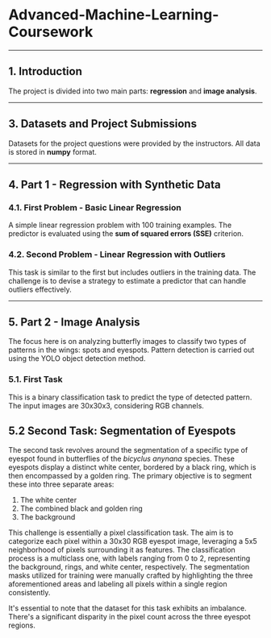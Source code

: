 # Advanced-Machine-Learning-Coursework

---

## 1. Introduction
  The project is divided into two main parts: **regression** and **image analysis**.

---

## 3. Datasets and Project Submissions

Datasets for the project questions were provided by the instructors. All data is stored in **numpy** format.

---

## 4. Part 1 - Regression with Synthetic Data

### 4.1. First Problem - Basic Linear Regression

A simple linear regression problem with 100 training examples. The predictor is evaluated using the **sum of squared errors (SSE)** criterion.

### 4.2. Second Problem - Linear Regression with Outliers

This task is similar to the first but includes outliers in the training data. The challenge is to devise a strategy to estimate a predictor that can handle outliers effectively.

---

## 5. Part 2 - Image Analysis

The focus here is on analyzing butterfly images to classify two types of patterns in the wings: spots and eyespots. Pattern detection is carried out using the YOLO object detection method.

### 5.1. First Task

This is a binary classification task to predict the type of detected pattern. The input images are 30x30x3, considering RGB channels.

## 5.2 Second Task: Segmentation of Eyespots

The second task revolves around the segmentation of a specific type of eyespot found in butterflies of the *bicyclus anynana* species. These eyespots display a distinct white center, bordered by a black ring, which is then encompassed by a golden ring. The primary objective is to segment these into three separate areas:
1. The white center
2. The combined black and golden ring
3. The background

This challenge is essentially a pixel classification task. The aim is to categorize each pixel within a 30x30 RGB eyespot image, leveraging a 5x5 neighborhood of pixels surrounding it as features. The classification process is a multiclass one, with labels ranging from 0 to 2, representing the background, rings, and white center, respectively. The segmentation masks utilized for training were manually crafted by highlighting the three aforementioned areas and labeling all pixels within a single region consistently.

It's essential to note that the dataset for this task exhibits an imbalance. There's a significant disparity in the pixel count across the three eyespot regions.


